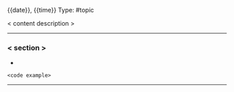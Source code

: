 {{date}}, {{time}}
Type: #topic

< content description >

---

### < section >
- 

```
<code example>
```

---

